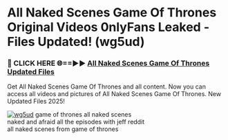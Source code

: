 # All Naked Scenes Game Of Thrones Original Videos 0nlyFans Leaked - Files Updated! (wg5ud)

<h3>🔴 CLICK HERE 🌐==►► <a href="https://tinyurl.com/up5wt9bj" rel="nofollow">All Naked Scenes Game Of Thrones Updated Files</a></h3>

Get All Naked Scenes Game Of Thrones and all content. Now you can access all videos and pictures of All Naked Scenes Game Of Thrones. New Updated Files 2025!

[![wg5ud](https://i.imgur.com/ABiUzMV.gif)](https://tinyurl.com/up5wt9bj)
game of thrones all naked scenes<br>
naked and afraid all the episodes with jeff reddit<br>
all naked scenes from game of thrones